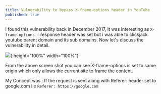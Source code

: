 ```yaml
---
title: Vulnerability to bypass X-frame-options header in YouTube
published: true
---
```


I found this vulnerability back in December 2017, It was interesting as `X-frame-options :` response header was set but i was able to clickjack youtube parent domain and its sub domains. Now let's discuss the vulnerability in detail.

![](https://spidersec.ninja/postimg/p1/img1.png){:height="100%" width="100%"}

From the above screen shot you can see X-frame-options is set to same origin which only allows the current site to frame the content.

My Concept was : If the request is sent along with Referer: header set to google.com i.e `Referer: https://google.com`
